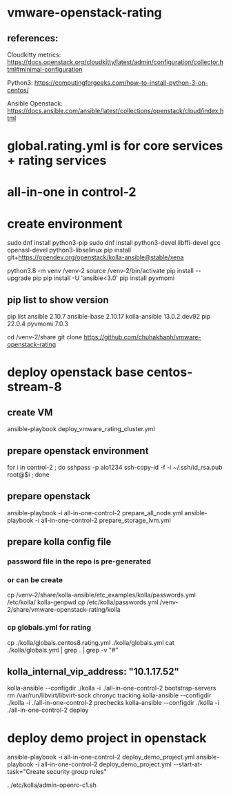 # vmware-openstack-rating
## references:
Cloudkitty metrics:
https://docs.openstack.org/cloudkitty/latest/admin/configuration/collector.html#minimal-configuration

Python3:
https://computingforgeeks.com/how-to-install-python-3-on-centos/

Ansible Openstack:
https://docs.ansible.com/ansible/latest/collections/openstack/cloud/index.html

# global.rating.yml is for core services + rating services 
# all-in-one in control-2

# create environment
 
sudo dnf install python3-pip
sudo dnf install python3-devel libffi-devel gcc openssl-devel python3-libselinux
pip install git+https://opendev.org/openstack/kolla-ansible@stable/xena

python3.8 -m venv /venv-2
source /venv-2/bin/activate
pip install --upgrade pip
pip install -U 'ansible<3.0'
pip install pyvmomi                                                                                                                                                

## pip list to show version
pip list
ansible            2.10.7
ansible-base       2.10.17
kolla-ansible      13.0.2.dev92
pip                22.0.4
pyvmomi            7.0.3

cd /venv-2/share
git clone https://github.com/chuhakhanh/vmware-openstack-rating


# deploy openstack base centos-stream-8
## create VM 
ansible-playbook deploy_vmware_rating_cluster.yml 
## prepare openstack environment
for i in control-2 ;
do 
  sshpass -p alo1234 ssh-copy-id -f -i ~/.ssh/id_rsa.pub root@$i ; 
done
## prepare openstack
ansible-playbook -i all-in-one-control-2 prepare_all_node.yml
ansible-playbook -i all-in-one-control-2 prepare_storage_lvm.yml

## prepare kolla config file 
### password file in the repo is pre-generated 
### or can be create  
cp /venv-2/share/kolla-ansible/etc_examples/kolla/passwords.yml /etc/kolla/
kolla-genpwd 
cp /etc/kolla/passwords.yml /venv-2/share/vmware-openstack-rating/kolla

### cp globals.yml for rating
cp ./kolla/globals.centos8.rating.yml ./kolla/globals.yml
cat ./kolla/globals.yml | grep . | grep -v "#"

## kolla_internal_vip_address: "10.1.17.52"
kolla-ansible --configdir ./kolla -i ./all-in-one-control-2 bootstrap-servers
rm /var/run/libvirt/libvirt-sock
chronyc tracking
kolla-ansible --configdir ./kolla -i ./all-in-one-control-2 prechecks
kolla-ansible --configdir ./kolla -i ./all-in-one-control-2 deploy

# deploy demo project in openstack
ansible-playbook -i all-in-one-control-2 deploy_demo_project.yml
ansible-playbook -i all-in-one-control-2 deploy_demo_project.yml --start-at-task="Create security group rules"

. /etc/kolla/admin-openrc-c1.sh


